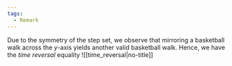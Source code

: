 ```yaml
---
tags:
  - Remark
---
```

Due to the symmetry of the step set, we observe that mirroring a basketball walk across the $y$-axis yields another valid basketball walk.
Hence, we have the *time reversal* equality
![[time_reversal|no-title]]
